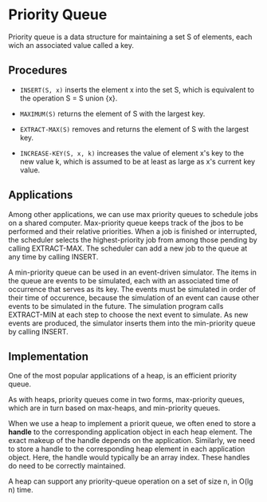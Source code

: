 # Priority Queue

Priority queue is a data structure for maintaining a set S of elements, each wich an associated value called a key.

## Procedures

* `INSERT(S, x)` inserts the element x into the set S, which is equivalent to the operation S = S union {x}.

* `MAXIMUM(S)` returns the element of S with the largest key.

* `EXTRACT-MAX(S)` removes and returns the element of S with the largest key.

* `INCREASE-KEY(S, x, k)` increases the value of element x's key to the new value k, which is assumed to be at least as large as x's current key value.

## Applications

Among other applications, we can use max priority queues to schedule jobs on a shared computer. Max-priority queue keeps track of the jbos to be performed and their relative priorities. When a job is finished or interrupted, the scheduler selects the highest-priority job from among those pending by calling EXTRACT-MAX. The scheduler can add a new job to the queue at any time by calling INSERT.

A min-priority queue can be used in an event-driven simulator. The items in the queue are events to be simulated, each with an associated time of occurrence that serves as its key. The events must be simulated in order of their time of occurence, because the simulation of an event can cause other events to be simulated in the future. The simulation program calls EXTRACT-MIN at each step to choose the next event to simulate. As new events are produced, the simulator inserts them into the min-priority queue by calling INSERT.

## Implementation

One of the most popular applications of a heap, is an efficient priority queue.

As with heaps, priority queues come in two forms, max-priority queues, which are in turn based on max-heaps, and min-priority queues.

When we use a heap to implement a priorit queue, we often ened to store a __handle__ to the corresponding application object in each heap element. The exact makeup of the handle depends on the application. Similarly, we need to store a handle to the corresponding heap element in each application object. Here, the handle would typically be an array index. These handles do need to be correctly maintained.

A heap can support any priority-queue operation on a set of size n, in O(lg n) time.
